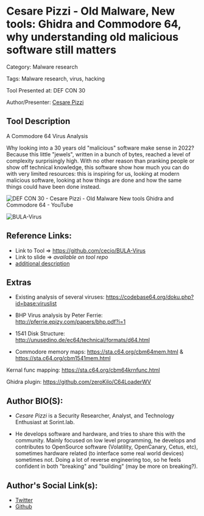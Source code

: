 # Cesare Pizzi - Old Malware, New tools: Ghidra and Commodore 64, why understanding old malicious software still matters

Category: Malware research

Tags: Malware research, virus, hacking

Tool Presented at: DEF CON 30

Author/Presenter: [Cesare Pizzi](https://twitter.com/red5heep)

## Tool Description

A Commodore 64 Virus Analysis

Why looking into a 30 years old "malicious" software make sense in 2022? Because this little "jewels", written in a bunch of bytes, reached a level of complexity surprisingly high. With no other reason than pranking people or show off technical knowledge, this software show how much you can do with very limited resources: this is inspiring for us, looking at modern malicious software, looking at how things are done and how the same things could have been done instead.

![DEF CON 30 - Cesare Pizzi - Old Malware New tools Ghidra and Commodore 64 - YouTube](https://user-images.githubusercontent.com/30528167/197393552-3e7e62f1-1fde-46c2-8346-5554d193ed86.png)

![BULA-Virus](https://pbs.twimg.com/media/FbBGUiqXwAAyJOL?format=png&name=small)

## Reference Links:

- Link to Tool => https://github.com/cecio/BULA-Virus
- Link to slide => _available on tool repo_
- [additional description](https://forum.defcon.org/node/241926)

## Extras

- Existing analysis of several viruses: https://codebase64.org/doku.php?id=base:viruslist

- BHP Virus analysis by Peter Ferrie: http://pferrie.epizy.com/papers/bhp.pdf?i=1

- 1541 Disk Structure: http://unusedino.de/ec64/technical/formats/d64.html

- Commodore memory maps: https://sta.c64.org/cbm64mem.html & https://sta.c64.org/cbm1541mem.html

Kernal func mapping: https://sta.c64.org/cbm64krnfunc.html

Ghidra plugin: https://github.com/zeroKilo/C64LoaderWV

## Author BIO(S):

- _Cesare Pizzi_ is a Security Researcher, Analyst, and Technology Enthusiast at Sorint.lab.

- He develops software and hardware, and tries to share this with the community. Mainly focused on low level programming, he develops and contributes to OpenSource software (Volatility, OpenCanary, Cetus, etc), sometimes hardware related (to interface some real world devices) sometimes not. Doing a lot of reverse engineering too, so he feels confident in both "breaking" and "building" (may be more on breaking?).

## Author's Social Link(s):

- [Twitter](https://twitter.com/red5heep)
- [Github](https://github.com/cecio/)
